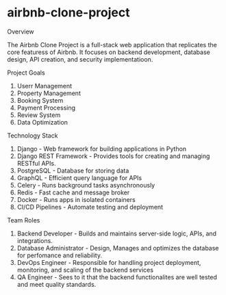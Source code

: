 # airbnb-clone-project
Overview

  The Airbnb Clone Project is a full-stack web application that replicates the core featuress of   Airbnb. It focuses on backend development, database design, API creation, and security
  implementatioon.


Project Goals
  1. Userr Management
  2. Property Management
  3. Booking System
  4. Payment Processing
  5. Review System
  6. Data Optimization


Technology Stack
  1. Django	- Web framework for building applications in Python
  2. Django REST Framework - Provides tools for creating and managing RESTful APIs.
  3. PostgreSQL	- Database for storing data
  4. GraphQL	- Efficient query language for APIs
  5. Celery	- Runs background tasks asynchronously
  6. Redis	- Fast cache and message broker
  7. Docker	- Runs apps in isolated containers
  8. CI/CD Pipelines	- Automate testing and deployment

Team Roles
  1. Backend Developer - Builds and maintains server-side logic, APIs, and integrations.
  2. Database Administrator - Design, Manages and optimizes the database for perfomance and           reliability. 
  3. DevOps Engineer - Responsible for handling project deployment, monitoring, and scaling of        the backend services
  4. QA Engineer - Sees to it that the backend functionalites are well tested and meet quality        standards.
